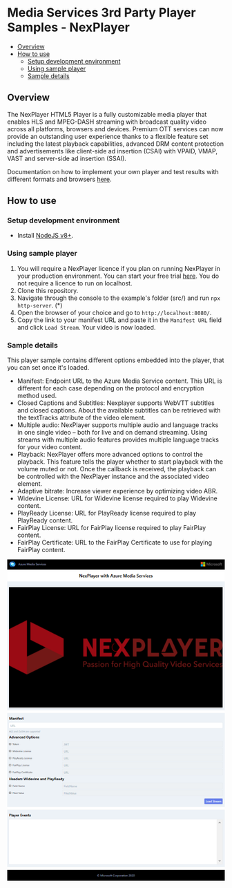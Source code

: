 # Media Services 3rd Party Player Samples - NexPlayer

- [Overview](#overview)
- [How to use](#how-to-use)
  - [Setup development environment](#setup-development-environment)
  - [Using sample player](#using-sample-player)
  - [Sample details](#sample-details)

## Overview

The NexPlayer HTML5 Player is a fully customizable media player that enables HLS and MPEG-DASH streaming with broadcast quality video across all platforms, browsers and devices. Premium OTT services can now provide an outstanding user experience thanks to a flexible feature set including the latest playback capabilities, advanced DRM content protection and advertisements like client-side ad insertion (CSAI) with VPAID, VMAP, VAST and server-side ad insertion (SSAI). 

Documentation on how to implement your own player and test results with different formats and browsers [here](../../docs/NexPlayer).

## How to use

### Setup development environment

- Install [NodeJS v8+](https://nodejs.org/en/download/ "NodeJS v8+").

### Using sample player

1. You will require a NexPlayer licence if you plan on running NexPlayer in your production environment. You can start your free trial [here](https://nexplayersdk.com/html5-player/). You do not require a licence to run on localhost.
2. Clone this repository.
3. Navigate through the console to the example's folder (src/) and run `npx http-server`. (*)
4. Open the browser of your choice and go to `http://localhost:8080/`.
5. Copy the link to your manifest URL and paste it in the `Manifest URL` field and click `Load Stream`. Your video is now loaded.

### Sample details

This player sample contains different options embedded into the player, that you can set once it's loaded.

- Manifest: Endpoint URL to the Azure Media Service content. This URL is different for each case depending on the protocol and encryption method used.
- Closed Captions and Subtitles: Nexplayer supports WebVTT subtitles and closed captions. About the available subtitles can be retrieved with the textTracks attribute of the video element.
- Multiple audio: NexPlayer supports multiple audio and language tracks in one single video – both for live and on demand streaming. Using streams with multiple audio features provides multiple language tracks for your video content. 
- Playback: NexPlayer offers more advanced options to control the playback. This feature tells the player whether to start playback with the volume muted or not. Once the callback is received, the playback can be controlled with the NexPlayer instance and the associated video element.
- Adaptive bitrate: Increase viewer experience by optimizing video ABR.
- Widevine License: URL for Widevine license required to play Widevine content.
- PlayReady License: URL for PlayReady license required to play PlayReady content.
- FairPlay License: URL for FairPlay license required to play FairPlay content.
- FairPlay Certificate: URL to the FairPlay Certificate to use for playing FairPlay content.

![NexPlayer Sample](../../docs/images/NexPlayer.png)
